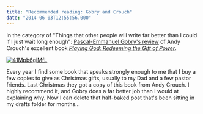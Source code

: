 ```yaml
---
title: "Recommended reading: Gobry and Crouch"
date: "2014-06-03T12:55:56.000"
---
```


In the category of "Things that other people will write far better than I could if I just wait long enough": [Pascal-Emmanuel Gobry's review](http://www.patheos.com/blogs/inebriateme/2014/06/book-review-andy-crouch-playing-god/) of Andy Crouch's excellent book [_Playing God: Redeeming the Gift of Power_](http://www.amazon.com/gp/product/B00F44LQ6Y/ref=as_li_tl?ie=UTF8&camp=1789&creative=390957&creativeASIN=B00F44LQ6Y&linkCode=as2&tag=chrishubbs-20&linkId=IG4PZ57REGESX5HC).

[![41Mpb6giMfL](http://chrishubbs.com/wordpress/wp-content/uploads/2014/06/41Mpb6giMfL.jpg)](http://www.amazon.com/gp/product/B00F44LQ6Y/ref=as_li_tl?ie=UTF8&camp=1789&creative=390957&creativeASIN=B00F44LQ6Y&linkCode=as2&tag=chrishubbs-20&linkId=IG4PZ57REGESX5HC)

Every year I find some book that speaks strongly enough to me that I buy a few copies to give as Christmas gifts, usually to my Dad and a few pastor friends. Last Christmas they got a copy of this book from Andy Crouch. I highly recommend it, and Gobry does a far better job than I would at explaining why. Now I can delete that half-baked post that's been sitting in my drafts folder for months...
